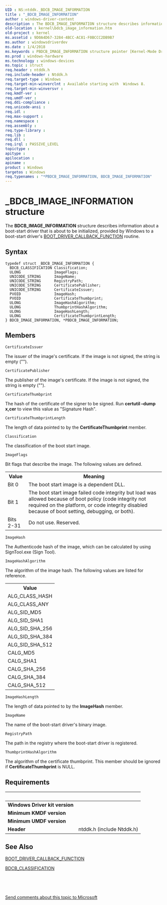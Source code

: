 ```yaml
---
UID : NS:ntddk._BDCB_IMAGE_INFORMATION
title : "_BDCB_IMAGE_INFORMATION"
author : windows-driver-content
description : The BDCB_IMAGE_INFORMATION structure describes information about a boot-start driver that is about to be initialized, provided by Windows to a boot-start driver's BOOT_DRIVER_CALLBACK_FUNCTION routine.
old-location : kernel\bdcb_image_information.htm
old-project : kernel
ms.assetid : 9D0A4D67-3284-4BCC-AC81-F0BCCC2DB9B7
ms.author : windowsdriverdev
ms.date : 1/4/2018
ms.keywords : PBDCB_IMAGE_INFORMATION structure pointer [Kernel-Mode Driver Architecture], ntddk/BDCB_IMAGE_INFORMATION, BDCB_IMAGE_INFORMATION structure [Kernel-Mode Driver Architecture], kernel.bdcb_image_information, BDCB_IMAGE_INFORMATION, ntddk/PBDCB_IMAGE_INFORMATION, *PBDCB_IMAGE_INFORMATION, PBDCB_IMAGE_INFORMATION, _BDCB_IMAGE_INFORMATION
ms.prod : windows-hardware
ms.technology : windows-devices
ms.topic : struct
req.header : ntddk.h
req.include-header : Ntddk.h
req.target-type : Windows
req.target-min-winverclnt : Available starting with  Windows 8.
req.target-min-winversvr : 
req.kmdf-ver : 
req.umdf-ver : 
req.ddi-compliance : 
req.unicode-ansi : 
req.idl : 
req.max-support : 
req.namespace : 
req.assembly : 
req.type-library : 
req.lib : 
req.dll : 
req.irql : PASSIVE_LEVEL
topictype : 
apitype : 
apilocation : 
apiname : 
product : Windows
targetos : Windows
req.typenames : "*PBDCB_IMAGE_INFORMATION, BDCB_IMAGE_INFORMATION"
---
```


# _BDCB_IMAGE_INFORMATION structure
The <b>BDCB_IMAGE_INFORMATION</b> structure describes information about a boot-start driver that is about to 
    be initialized, provided by Windows to a boot-start driver's 
    <a href="..\ntddk\nf-ntddk-ioregisterbootdrivercallback.md">BOOT_DRIVER_CALLBACK_FUNCTION</a> routine.

## Syntax
````
typedef struct _BDCB_IMAGE_INFORMATION {
  BDCB_CLASSIFICATION Classification;
  ULONG               ImageFlags;
  UNICODE_STRING      ImageName;
  UNICODE_STRING      RegistryPath;
  UNICODE_STRING      CertificatePublisher;
  UNICODE_STRING      CertificateIssuer;
  PVOID               ImageHash;
  PVOID               CertificateThumbprint;
  ULONG               ImageHashAlgorithm;
  ULONG               ThumbprintHashAlgorithm;
  ULONG               ImageHashLength;
  ULONG               CertificateThumbprintLength;
} BDCB_IMAGE_INFORMATION, *PBDCB_IMAGE_INFORMATION;
````

## Members


`CertificateIssuer`

The issuer of the image's certificate. If the image is not signed, the string is empty ("").

`CertificatePublisher`

The publisher of the image's certificate. If the image is not signed, the string is empty ("").

`CertificateThumbprint`

The hash of the certificate of the signer to be signed. Run <b>certutil –dump x,cer</b> to view this value as  "Signature Hash".

`CertificateThumbprintLength`

The length of data pointed to by the <b>CertificateThumbprint</b> member.

`Classification`

The classification of the boot start image.

`ImageFlags`

Bit flags that describe the image. The following values are defined.
      
<table>
<tr>
<th>Value</th>
<th>Meaning</th>
</tr>
<tr>
<td>
Bit 0

</td>
<td>
The boot start image is a dependent DLL.

</td>
</tr>
<tr>
<td>
Bit 1

</td>
<td>
The boot start image failed code integrity but load was allowed because of boot policy (code integrity not required on the platform, or code integrity disabled because of boot setting,  debugging, or both).

</td>
</tr>
<tr>
<td>
Bits 2-31

</td>
<td>
Do not use. Reserved.

</td>
</tr>
</table>

`ImageHash`

The Authenticode hash of the image, which can be calculated by  using SignTool.exe (Sign Tool).

`ImageHashAlgorithm`

The algorithm of the image hash. The following values are listed for reference.
      
<table>
<tr>
<th>Value</th>
</tr>
<tr>
<td>
ALG_CLASS_HASH

</td>
</tr>
<tr>
<td>
ALG_CLASS_ANY

</td>
</tr>
<tr>
<td>
ALG_SID_MD5

</td>
</tr>
<tr>
<td>
ALG_SID_SHA1

</td>
</tr>
<tr>
<td>
ALG_SID_SHA_256

</td>
</tr>
<tr>
<td>
ALG_SID_SHA_384

</td>
</tr>
<tr>
<td>
ALG_SID_SHA_512

</td>
</tr>
<tr>
<td>
CALG_MD5

</td>
</tr>
<tr>
<td>
CALG_SHA1

</td>
</tr>
<tr>
<td>
CALG_SHA_256

</td>
</tr>
<tr>
<td>
CALG_SHA_384

</td>
</tr>
<tr>
<td>
CALG_SHA_512

</td>
</tr>
</table>

`ImageHashLength`

The length of data pointed to by the <b>ImageHash</b> member.

`ImageName`

The name of the boot-start driver's binary image.

`RegistryPath`

The path in the registry where the boot-start driver is registered.

`ThumbprintHashAlgorithm`

The algorithm of the certificate thumbprint. This member should be ignored if <b>CertificateThumbprint</b> is NULL.


## Requirements
| &nbsp; | &nbsp; |
| ---- |:---- |
| **Windows Driver kit version** |  |
| **Minimum KMDF version** |  |
| **Minimum UMDF version** |  |
| **Header** | ntddk.h (include Ntddk.h) |

## See Also

<a href="..\ntddk\nf-ntddk-ioregisterbootdrivercallback.md">BOOT_DRIVER_CALLBACK_FUNCTION</a>

<a href="..\ntddk\ne-ntddk-_bdcb_classification.md">BDCB_CLASSIFICATION</a>

 

 

<a href="mailto:wsddocfb@microsoft.com?subject=Documentation%20feedback [kernel\kernel]:%20BDCB_IMAGE_INFORMATION structure%20 RELEASE:%20(1/4/2018)&amp;body=%0A%0APRIVACY STATEMENT%0A%0AWe use your feedback to improve the documentation. We don't use your email address for any other purpose, and we'll remove your email address from our system after the issue that you're reporting is fixed. While we're working to fix this issue, we might send you an email message to ask for more info. Later, we might also send you an email message to let you know that we've addressed your feedback.%0A%0AFor more info about Microsoft's privacy policy, see http://privacy.microsoft.com/en-us/default.aspx." title="Send comments about this topic to Microsoft">Send comments about this topic to Microsoft</a>